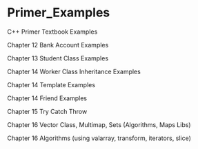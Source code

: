 Primer_Examples
===============

C++ Primer Textbook Examples


Chapter 12 Bank Account Examples

Chapter 13 Student Class Examples

Chapter 14 Worker Class Inheritance Examples

Chapter 14 Template Examples

Chapter 14 Friend Examples

Chapter 15 Try Catch Throw

Chapter 16 Vector Class, Multimap, Sets (Algorithms, Maps Libs)

Chapter 16 Algorithms (using valarray, transform, iterators, slice)
